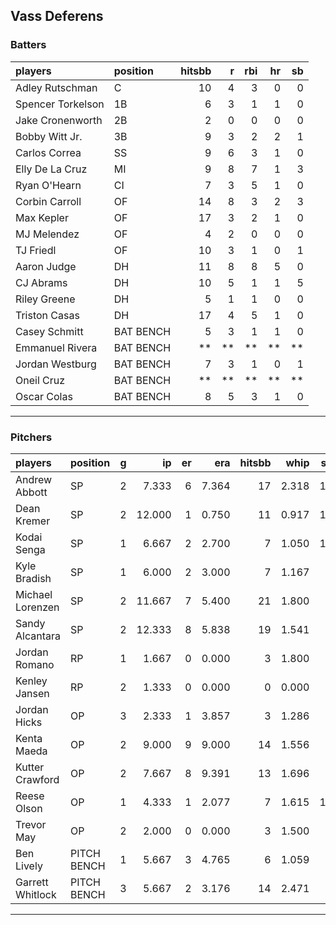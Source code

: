 ## Vass Deferens

### Batters

 
|players           |position  | hitsbb|  r| rbi| hr| sb| 
|:-----------------|:---------|------:|--:|---:|--:|--:| 
|Adley Rutschman   |C         |     10|  4|   3|  0|  0| 
|Spencer Torkelson |1B        |      6|  3|   1|  1|  0| 
|Jake Cronenworth  |2B        |      2|  0|   0|  0|  0| 
|Bobby Witt Jr.    |3B        |      9|  3|   2|  2|  1| 
|Carlos Correa     |SS        |      9|  6|   3|  1|  0| 
|Elly De La Cruz   |MI        |      9|  8|   7|  1|  3| 
|Ryan O'Hearn      |CI        |      7|  3|   5|  1|  0| 
|Corbin Carroll    |OF        |     14|  8|   3|  2|  3| 
|Max Kepler        |OF        |     17|  3|   2|  1|  0| 
|MJ Melendez       |OF        |      4|  2|   0|  0|  0| 
|TJ Friedl         |OF        |     10|  3|   1|  0|  1| 
|Aaron Judge       |DH        |     11|  8|   8|  5|  0| 
|CJ Abrams         |DH        |     10|  5|   1|  1|  5| 
|Riley Greene      |DH        |      5|  1|   1|  0|  0| 
|Triston Casas     |DH        |     17|  4|   5|  1|  0| 
|Casey Schmitt     |BAT BENCH |      5|  3|   1|  1|  0| 
|Emmanuel Rivera   |BAT BENCH |     **| **|  **| **| **| 
|Jordan Westburg   |BAT BENCH |      7|  3|   1|  0|  1| 
|Oneil Cruz        |BAT BENCH |     **| **|  **| **| **| 
|Oscar Colas       |BAT BENCH |      8|  5|   3|  1|  0| 


* * *

### Pitchers

 
|players          |position    |  g|     ip| er|   era| hitsbb|  whip| so|  w| sv| 
|:----------------|:-----------|--:|------:|--:|-----:|------:|-----:|--:|--:|--:| 
|Andrew Abbott    |SP          |  2|  7.333|  6| 7.364|     17| 2.318| 11|  0|  0| 
|Dean Kremer      |SP          |  2| 12.000|  1| 0.750|     11| 0.917| 10|  1|  0| 
|Kodai Senga      |SP          |  1|  6.667|  2| 2.700|      7| 1.050| 10|  0|  0| 
|Kyle Bradish     |SP          |  1|  6.000|  2| 3.000|      7| 1.167|  8|  1|  0| 
|Michael Lorenzen |SP          |  2| 11.667|  7| 5.400|     21| 1.800|  9|  1|  0| 
|Sandy Alcantara  |SP          |  2| 12.333|  8| 5.838|     19| 1.541|  7|  0|  0| 
|Jordan Romano    |RP          |  1|  1.667|  0| 0.000|      3| 1.800|  2|  0|  0| 
|Kenley Jansen    |RP          |  2|  1.333|  0| 0.000|      0| 0.000|  1|  0|  0| 
|Jordan Hicks     |OP          |  3|  2.333|  1| 3.857|      3| 1.286|  1|  0|  1| 
|Kenta Maeda      |OP          |  2|  9.000|  9| 9.000|     14| 1.556|  9|  0|  0| 
|Kutter Crawford  |OP          |  2|  7.667|  8| 9.391|     13| 1.696|  8|  0|  0| 
|Reese Olson      |OP          |  1|  4.333|  1| 2.077|      7| 1.615| 10|  0|  0| 
|Trevor May       |OP          |  2|  2.000|  0| 0.000|      3| 1.500|  3|  0|  2| 
|Ben Lively       |PITCH BENCH |  1|  5.667|  3| 4.765|      6| 1.059|  5|  0|  0| 
|Garrett Whitlock |PITCH BENCH |  3|  5.667|  2| 3.176|     14| 2.471|  6|  0|  0| 


* * *


